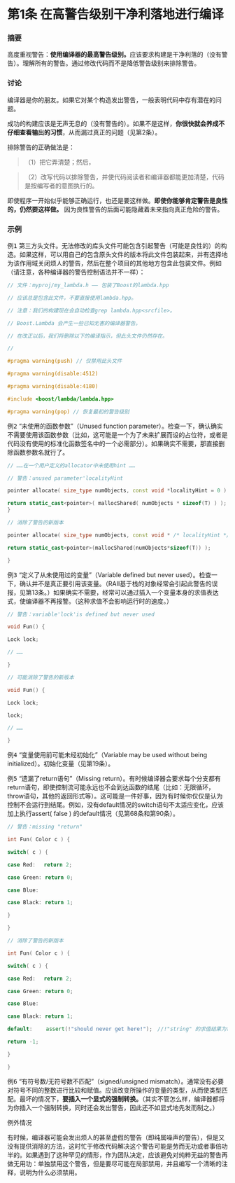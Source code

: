 # 第1条 在高警告级别干净利落地进行编译
### 摘要

高度重视警告：<b>使用编译器的最高警告级别。</b>应该要求构建是干净利落的（没有警告）。理解所有的警告。通过修改代码而不是降低警告级别来排除警告。

### 讨论

编译器是你的朋友。如果它对某个构造发出警告，一般表明代码中存有潜在的问题。

成功的构建应该是无声无息的（没有警告的）。如果不是这样，<b>你很快就会养成不仔细查看输出的习惯</b>，从而漏过真正的问题（见第2条）。

排除警告的正确做法是：
>（1）把它弄清楚；然后，

>（2）改写代码以排除警告，并使代码阅读者和编译器都能更加清楚，代码是按编写者的意图执行的。

即使程序一开始似乎能够正确运行，也还是要这样做。<b>即使你能够肯定警告是良性的，仍然要这样做。</b> 因为良性警告的后面可能隐藏着未来指向真正危险的警告。

### 示例

<kbd>例1</kbd> 第三方头文件。无法修改的库头文件可能包含引起警告（可能是良性的）的构造。如果这样，可以用自己的包含原头文件的版本将此文件包装起来，并有选择地为该作用域关闭烦人的警告，然后在整个项目的其他地方包含此包装文件。例如（请注意，各种编译器的警告控制语法并不一样）：
```C++
// 文件：myproj/my_lambda.h —— 包装了Boost的lambda.hpp

// 应该总是包含此文件，不要直接使用lambda.hpp。

// 注意：我们的构建现在会自动检查grep lambda.hpp<srcfile>。

// Boost.Lambda 会产生一些已知无害的编译器警告。

// 在改正以后，我们将删除以下的编译指示，但此头文件仍然存在。

//

#pragma warning(push) // 仅禁用此头文件

#pragma warning(disable:4512)

#pragma warning(disable:4180)

#include <boost/lambda/lambda.hpp>

#pragma warning(pop) // 恢复最初的警告级别
```

<kbd>例2</kbd> “未使用的函数参数”（Unused function parameter）。检查一下，确认确实不需要使用该函数参数（比如，这可能是一个为了未来扩展而设的占位符，或者是代码没有使用的标准化函数签名中的一个必需部分）。如果确实不需要，那直接删除函数参数名就行了。
```C++
// ……在一个用户定义的allocator中未使用hint ……

// 警告：unused parameter'localityHint

pointer allocate( size_type numObjects, const void *localityHint = 0 ) {

return static_cast<pointer>( mallocShared( numObjects * sizeof(T) ) );
}

// 消除了警告的新版本

pointer allocate( size_type numObjects, const void * /* localityHint */ = 0 ) {

return static_cast<pointer>(mallocShared(numObjects*sizeof(T)) );

}
```
<kbd>例3</kbd> “定义了从未使用过的变量”（Variable defined but never used）。检查一下，确认并不是真正要引用该变量。（RAII基于栈的对象经常会引起此警告的误报，见第13条。）如果确实不需要，经常可以通过插入一个变量本身的求值表达式，使编译器不再报警。（这种求值不会影响运行时的速度。）
```c++
// 警告：variable'lock'is defined but never used

void Fun() {

Lock lock;

// ……

}

// 可能消除了警告的新版本

void Fun() {

Lock lock;

lock;

// ……

}
```
<kbd>例4</kbd> “变量使用前可能未经初始化”（Variable may be used without being initialized）。初始化变量（见第19条）。

<kbd>例5</kbd> “遗漏了return语句”（Missing return）。有时候编译器会要求每个分支都有return语句，即使控制流可能永远也不会到达函数的结尾（比如：无限循环，throw语句，其他的返回形式等）。这可能是一件好事，因为有时候你仅仅是认为控制不会运行到结尾。例如，没有default情况的switch语句不太适应变化，应该加上执行assert( false ) 的default情况（见第68条和第90条）。
```c++
// 警告：missing "return"

int Fun( Color c ) {

switch( c ) {

case Red:　 return 2;

case Green: return 0;

case Blue:

case Black: return 1;

}

}

// 消除了警告的新版本

int Fun( Color c ) {

switch( c ) {

case Red:　 return 2;

case Green: return 0;

case Blue:

case Black: return 1;

default:　　 assert(!"should never get here!");　//!"string" 的求值结果为false

return -1;

}

}
```

<kbd>例6</kbd> “有符号数/无符号数不匹配”（signed/unsigned mismatch）。通常没有必要对符号不同的整数进行比较和赋值。应该改变所操作的变量的类型，从而使类型匹配。最坏的情况下，<b>要插入一个显式的强制转换。</b>（其实不管怎么样，编译器都将为你插入一个强制转换，同时还会发出警告，因此还不如显式地先发而制之。）

<kbd>例外情况</kbd>

有时候，编译器可能会发出烦人的甚至虚假的警告（即纯属噪声的警告），但是又没有提供消除的方法，这时忙于修改代码解决这个警告可能是劳而无功或者事倍功半的。如果遇到了这种罕见的情形，作为团队决定，应该避免对纯粹无益的警告再做无用功：单独禁用这个警告，但是要尽可能在局部禁用，并且编写一个清晰的注释，说明为什么必须禁用。